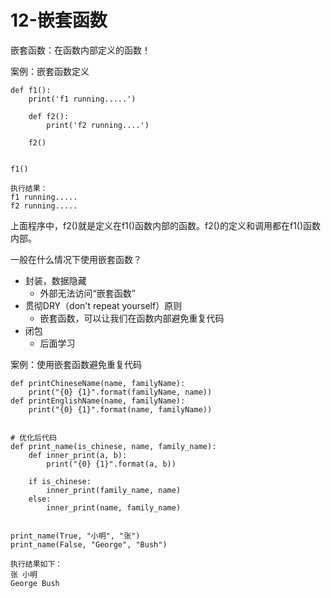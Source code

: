 # 12-嵌套函数


嵌套函数：在函数内部定义的函数！

案例：嵌套函数定义

```
def f1():
    print('f1 running.....')

    def f2():
        print('f2 running....')

    f2()


f1()

执行结果：
f1 running.....
f2 running.....
```

上面程序中，f2()就是定义在f1()函数内部的函数。f2()的定义和调用都在f1()函数内部。

一般在什么情况下使用嵌套函数？

- 封装，数据隐藏
  - 外部无法访问“嵌套函数”
- 贯彻DRY（don't repeat yourself）原则
  - 嵌套函数，可以让我们在函数内部避免重复代码
- 闭包
  - 后面学习


案例：使用嵌套函数避免重复代码

```
def printChineseName(name, familyName):
    print("{0} {1}".format(familyName, name))
def printEnglishName(name, familyName):
    print("{0} {1}".format(name, familyName))


# 优化后代码
def print_name(is_chinese, name, family_name):
    def inner_print(a, b):
        print("{0} {1}".format(a, b))

    if is_chinese:
        inner_print(family_name, name)
    else:
        inner_print(name, family_name)


print_name(True, "小明", "张")
print_name(False, "George", "Bush")

执行结果如下：
张 小明
George Bush
```